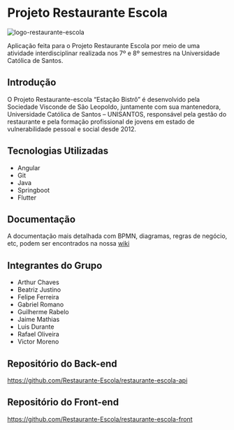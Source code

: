# Projeto Restaurante Escola
![logo-restaurante-escola](https://user-images.githubusercontent.com/47484964/122082655-90be0600-cdd6-11eb-9108-a83a1f412e8d.png)

Aplicação feita para o Projeto Restaurante Escola por meio de uma atividade interdisciplinar realizada nos 7º e 8º semestres na Universidade Católica de Santos.

## Introdução
O Projeto Restaurante-escola “Estação Bistrô” é desenvolvido pela Sociedade Visconde de São Leopoldo, juntamente com sua mantenedora, Universidade Católica de Santos – UNISANTOS, responsável pela gestão do restaurante e pela formação profissional de jovens em estado de vulnerabilidade pessoal e social desde 2012.

## Tecnologias Utilizadas
- Angular
- Git
- Java
- Springboot
- Flutter

## Documentação
A documentação mais detalhada com BPMN, diagramas, regras de negócio, etc, podem ser encontrados na nossa [wiki](https://github.com/Restaurante-Escola/restaurante-escola-api/wiki/Documenta%C3%A7%C3%A3o)

## Integrantes do Grupo
- Arthur Chaves
- Beatriz Justino
- Felipe Ferreira
- Gabriel Romano
- Guilherme Rabelo
- Jaime Mathias
- Luis Durante
- Rafael Oliveira
- Victor Moreno

## Repositório do Back-end
https://github.com/Restaurante-Escola/restaurante-escola-api

## Repositório do Front-end
https://github.com/Restaurante-Escola/restaurante-escola-front
